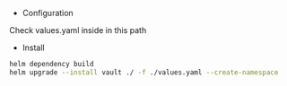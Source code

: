 - Configuration

Check values.yaml inside in this path

- Install

```bash
helm dependency build
helm upgrade --install vault ./ -f ./values.yaml --create-namespace
```

